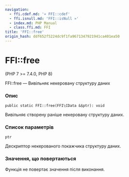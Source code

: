 ```yaml
---
navigation:
  - ffi.cdef.md: '« FFI::cdef'
  - ffi.isnull.md: 'FFI::isNull »'
  - index.md: PHP Manual
  - class.ffi.md: FFI
title: 'FFI::free'
origin_hash: ddf652f5224dc9f1fa9671347921941ca401ea50
---
```

# FFI::free

(PHP 7 >= 7.4.0, PHP 8)

FFI::free — Вивільняє некеровану структуру даних

### Опис

```methodsynopsis
public static FFI::free(FFI\CData &$ptr): void
```

Вивільняє створену раніше некеровану структуру даних.

### Список параметрів

`ptr`

Дескриптор некерованого покажчика структуру даних.

### Значення, що повертаються

Функція не повертає значення після виконання.
